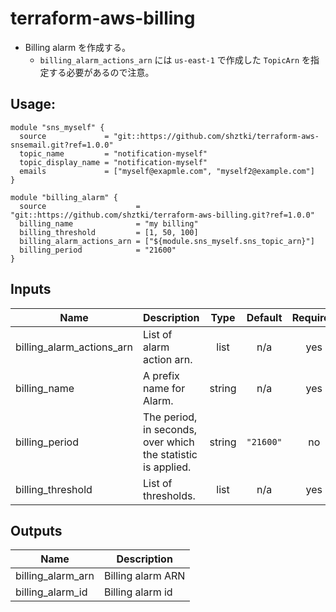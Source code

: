 # terraform-aws-billing

* Billing alarm を作成する。
  * `billing_alarm_actions_arn` には `us-east-1` で作成した `TopicArn` を指定する必要があるので注意。

## Usage:
```
module "sns_myself" {
  source             = "git::https://github.com/shztki/terraform-aws-snsemail.git?ref=1.0.0"
  topic_name         = "notification-myself"
  topic_display_name = "notification-myself"
  emails             = ["myself@exapmle.com", "myself2@example.com"]
}

module "billing_alarm" {
  source                    = "git::https://github.com/shztki/terraform-aws-billing.git?ref=1.0.0"
  billing_name              = "my billing"
  billing_threshold         = [1, 50, 100]
  billing_alarm_actions_arn = ["${module.sns_myself.sns_topic_arn}"]
  billing_period            = "21600"
}
```

## Inputs

| Name | Description | Type | Default | Required |
|------|-------------|:----:|:-----:|:-----:|
| billing\_alarm\_actions\_arn | List of alarm action arn. | list | n/a | yes |
| billing\_name | A prefix name for Alarm. | string | n/a | yes |
| billing\_period | The period, in seconds, over which the statistic is applied. | string | `"21600"` | no |
| billing\_threshold | List of thresholds. | list | n/a | yes |

## Outputs

| Name | Description |
|------|-------------|
| billing\_alarm\_arn | Billing alarm ARN |
| billing\_alarm\_id | Billing alarm id |
